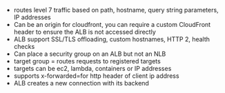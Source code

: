 - routes level 7 traffic based on path, hostname, query string parameters, IP addresses
- Can be an origin for cloudfront, you can require a custom CloudFront header to ensure the ALB is not accessed directly
- ALB support SSL/TLS offloading, custom hostnames, HTTP 2, health checks
- Can place a security group on an ALB but not an NLB
- target group = routes requests to registered targets
- targets can be ec2, lambda, containers or IP addresses
- supports x-forwarded=for http header of client ip address
- ALB creates a new connection with its backend